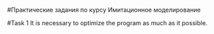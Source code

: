 #Практические задания по курсу Имитационное моделирование

#Task 1
It is necessary to optimize the program as much as it possible.
